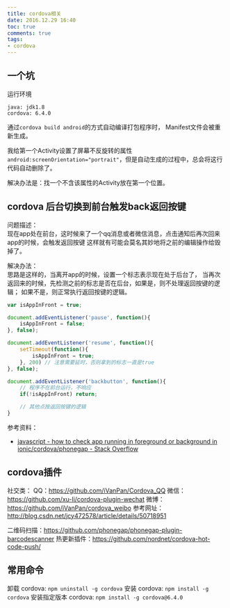 ```yaml
---
title: cordova相关
date: 2016.12.29 16:40
toc: true
comments: true
tags:
- cordova
---
```


## 一个坑
运行环境
```
java: jdk1.8
cordova: 6.4.0
```

通过`cordova build android`的方式自动编译打包程序时，
Manifest文件会被重新生成。

我给第一个Activity设置了屏幕不反旋转的属性`android:screenOrientation="portrait"`，但是自动生成的过程中，总会将这行代码自动删除了。

解决办法是：找一个不含该属性的Activity放在第一个位置。

## cordova 后台切换到前台触发back返回按键
问题描述：  
现在app处在前台，这时候来了一个qq消息或者微信消息，点击通知后再次回来app的时候，会触发返回按键
这样就有可能会莫名其妙地将之前的编辑操作给毁掉了。

解决办法：  
思路是这样的，当离开app的时候，设置一个标志表示现在处于后台了，
当再次返回来的时候，先检测之前的标志是否在后台，如果是，则不处理返回按键的逻辑；
如果不是，则正常执行返回按键的逻辑。

```js
var isAppInFront = true;

document.addEventListener('pause', function(){
    isAppInFront = false;
}, false);

document.addEventListener('resume', function(){
    setTimeout(function(){
        isAppInFront = true;
    }, 200) // 注意需要延时，否则拿到的标志一直是true
}, false);

document.addEventListener('backbutton', function(){
    // 程序不在前台运行，不响应
    if(!isAppInFront) return;

    // 其他点按返回按键的逻辑
}
```
参考资料：  
- [javascript - how to check app running in foreground or background in ionic/cordova/phonegap - Stack Overflow](https://stackoverflow.com/questions/29606012/how-to-check-app-running-in-foreground-or-background-in-ionic-cordova-phonegap)

## cordova插件
社交类：
QQ：https://github.com/iVanPan/Cordova_QQ
微信：https://github.com/xu-li/cordova-plugin-wechat
微博：https://github.com/iVanPan/cordova_weibo
参考网址：http://blog.csdn.net/jcy472578/article/details/50718951

二维码扫描：https://github.com/phonegap/phonegap-plugin-barcodescanner
热更新插件：https://github.com/nordnet/cordova-hot-code-push/


## 常用命令
卸载 cordova: `npm uninstall -g cordova`
安装 cordova: `npm install -g cordova`
安装指定版本 cordova: `npm install -g cordova@6.4.0`

